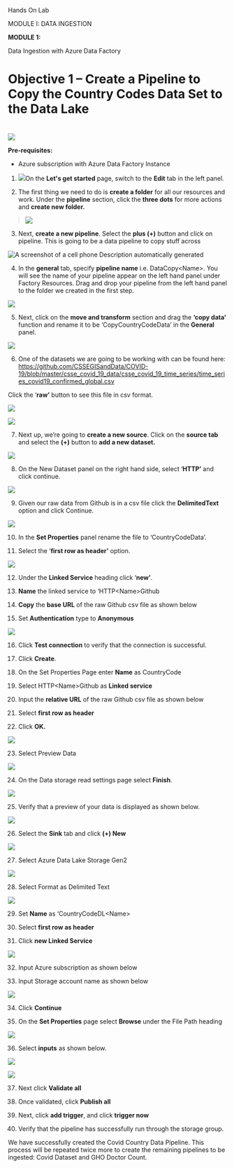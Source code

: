 Hands On Lab

MODULE I: DATA INGESTION

**MODULE 1:**

Data Ingestion with Azure Data Factory

# Objective 1 – Create a Pipeline to Copy the Country Codes Data Set to the Data Lake

# 

![](media1/media/image1.png)

**Pre-requisites:**

  - Azure subscription with Azure Data Factory Instance

<!-- end list -->

1.  ![](media1/media/image2.png)On the **Let's get started** page,
    switch to the **Edit** tab in the left panel.

2.  The first thing we need to do is **create a folder** for all our
    resources and work. Under the **pipeline** section, click the
    **three dots** for more actions and **create new folder.**

> ![](media1/media/image3.png)

3.  Next, **create a new pipeline**. Select the **plus (+)** button and
    click on pipeline. This is going to be a data pipeline to copy stuff
    across

![A screenshot of a cell phone Description automatically
generated](media1/media/image4.png)

4.  In the **general** tab, specify **pipeline name** i.e.
    DataCopy\<Name\>. You will see the name of your pipeline appear on
    the left hand panel under Factory Resources. Drag and drop your
    pipeline from the left hand panel to the folder we created in the
    first step.

![](media1/media/image5.png)

5.  Next, click on the **move and transform** section and drag the
    **‘copy data’** function and rename it to be ‘CopyCountryCodeData’
    in the **General** panel.

![](media1/media/image6.png)

6.  One of the datasets we are going to be working with can be found
    here:
    <https://github.com/CSSEGISandData/COVID-19/blob/master/csse_covid_19_data/csse_covid_19_time_series/time_series_covid19_confirmed_global.csv>

Click the ‘**raw’** button to see this file in csv format.

![](media1/media/image7.png)

![](media1/media/image8.png)

7.  Next up, we’re going to **create a new source**. Click on the
    **source tab** and select the **(+)** button to **add a new
    dataset.**

![](media1/media/image9.png)

8.  On the New Dataset panel on the right hand side, select ‘**HTTP’**
    and click continue.

![](media1/media/image10.png)

9.  Given our raw data from Github is in a csv file click the
    **DelimitedText** option and click Continue.

![](media1/media/image11.png)

10. In the **Set Properties** panel rename the file to
    ‘CountryCodeData’.

11. Select the ‘**first row as header’** option.

![](media1/media/image12.png)

12. Under the **Linked Service** heading click ‘**new’**.

13. **Name** the linked service to ‘HTTP\<Name\>Github

14. **Copy** the **base URL** of the raw Github csv file as shown below

15. Set **Authentication** type to **Anonymous**

![](media1/media/image13.png)

16. Click **Test connection** to verify that the connection is
    successful.

17. Click **Create**.

18. On the Set Properties Page enter **Name** as CountryCode

19. Select HTTP\<Name\>Github as **Linked service**

20. Input the **relative URL** of the raw Github csv file as shown below

21. Select **first row as header**

22. Click **OK.**

![](media1/media/image14.png)

23. Select Preview Data

![](media1/media/image15.png)

24. On the Data storage read settings page select **Finish**.

![](media1/media/image16.png)

25. Verify that a preview of your data is displayed as shown below.

![](media1/media/image17.png)

26. Select the **Sink** tab and click **(+) New**

![](media1/media/image18.png)

27. Select Azure Data Lake Storage Gen2

![](media1/media/image19.png)

28. Select Format as Delimited Text

![](media1/media/image20.png)

29. Set **Name** as ‘CountryCodeDL\<Name\>

30. Select **first row as header**

31. Click **new Linked Service**

![](media1/media/image21.png)

32. Input Azure subscription as shown below

33. Input Storage account name as shown below

![](media1/media/image22.png)

34. Click **Continue**

35. On the **Set Properties** page select **Browse** under the File Path
    heading

![](media1/media/image23.png)

36. Select **inputs** as shown below.

![](media1/media/image24.png)

![](media1/media/image25.png)

37. Next click **Validate all**

38. Once validated, click **Publish all**

39. Next, click **add trigger**, and click **trigger now**

40. Verify that the pipeline has successfully run through the storage
    group.

We have successfully created the Covid Country Data Pipeline. This
process will be repeated twice more to create the remaining pipelines to
be ingested: Covid Dataset and GHO Doctor Count.
